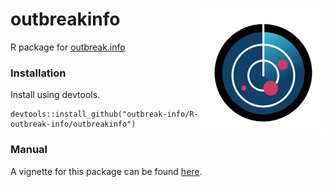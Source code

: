 # outbreakinfo <img src="man/figures/logo.png" align="right" />
R package for [outbreak.info](https://outbreak.info/)

### Installation

Install using devtools. 

```
devtools::install_github("outbreak-info/R-outbreak-info/outbreakinfo")
```

### Manual

A vignette for this package can be found [here](https://outbreak-info.github.io/R-outbreak-info/outbreakvignette.html).
